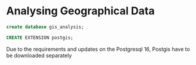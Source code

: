 # Analysing Geographical Data

```sql
create database gis_analysis;

CREATE EXTENSION postgis;

```

Due to the requirements and updates on the Postgresql 16, Postgis have to be downloaded separately
